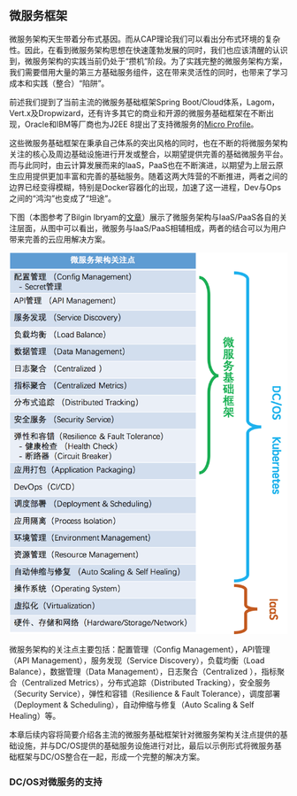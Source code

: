 ## 微服务框架

微服务架构天生带着分布式基因。而从CAP理论我们可以看出分布式环境的复杂性。因此，在看到微服务架构思想在快速蓬勃发展的同时，我们也应该清醒的认识到，微服务架构的实践当前仍处于“攒机”阶段。为了实践完整的微服务架构方案，我们需要借用大量的第三方基础服务组件，这在带来灵活性的同时，也带来了学习成本和实践（整合）“陷阱”。

前述我们提到了当前主流的微服务基础框架Spring Boot/Cloud体系，Lagom，Vert.x及Dropwizard，还有许多其它的商业和开源的微服务基础框架在不断出现，Oracle和IBM等厂商也为J2EE 8提出了支持微服务的[Micro Profile](http://microprofile.io/)。

这些微服务基础框架在秉承自己体系的突出风格的同时，也在不断的将微服务架构关注的核心及周边基础设施进行开发或整合，以期望提供完善的基础微服务平台。而与此同时，由云计算发展而来的IaaS，PaaS也在不断演进，以期望为上层云原生应用提供更加丰富和完善的基础服务。随着这两大阵营的不断推进，两者之间的边界已经变得模糊，特别是Docker容器化的出现，加速了这一进程，Dev与Ops之间的“鸿沟”也变成了“坦途”。

下图（本图参考了Bilgin Ibryam的[文章](https://developers.redhat.com/blog/2016/12/09/spring-cloud-for-microservices-compared-to-kubernetes/)）展示了微服务架构与IaaS/PaaS各自的关注层面，从图中可以看出，微服务与IaaS/PaaS相辅相成，两者的结合可以为用户带来完善的云应用解决方案。

![](/assets/msa-tech-stacks.png)

微服务架构的关注点主要包括：配置管理（Config Management），API管理（API Management），服务发现（Service Discovery），负载均衡（Load Balance），数据管理（Data Management），日志聚合（Centralized ），指标聚合（Centralized Metrics），分布式追踪（Distributed Tracking），安全服务（Security Service），弹性和容错（Resilience & Fault Tolerance），调度部署（Deployment & Scheduling），自动伸缩与修复（Auto Scaling & Self Healing）等。

本章后续内容将简要介绍各主流的微服务基础框架针对微服务架构关注点提供的基础设施，并与DC/OS提供的基础服务设施进行对比，最后以示例形式将微服务基础框架与DC/OS整合在一起，形成一个完整的解决方案。

### DC/OS对微服务的支持